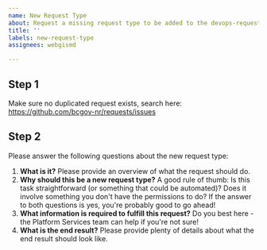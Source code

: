 ```yaml
---
name: New Request Type
about: Request a missing request type to be added to the devops-requests list of issue templates.
title: ''
labels: new-request-type
assignees: webgismd

---
```


## Step 1
Make sure no duplicated request exists, search here:
https://github.com/bcgov-nr/requests/issues


## Step 2
Please answer the following questions about the new request type:

1. **What is it?** Please provide an overview of what the request should do.
2. **Why should this be a new request type?** A good rule of thumb: Is this task straightforward (or something that could be automated)? Does it involve something you don't have the permissions to do? If the answer to both questions is yes, you're probably good to go ahead!
3. **What information is required to fulfill this request?** Do you best here - the Platform Services team can help if you're not sure!
4. **What is the end result?** Please provide plenty of details about what the end result should look like.
